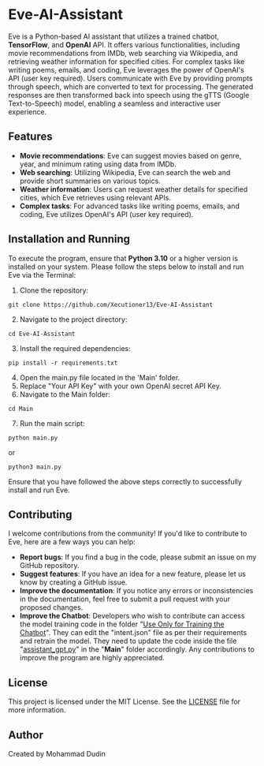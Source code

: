 # Eve-AI-Assistant
Eve is a Python-based AI assistant that utilizes a trained chatbot, **TensorFlow**, and **OpenAI** API. It offers various functionalities, including movie recommendations from IMDb, web searching via Wikipedia, and retrieving weather information for specified cities. For complex tasks like writing poems, emails, and coding, Eve leverages the power of OpenAI's API (user key required). Users communicate with Eve by providing prompts through speech, which are converted to text for processing. The generated responses are then transformed back into speech using the gTTS (Google Text-to-Speech) model, enabling a seamless and interactive user experience.

## Features
* **Movie recommendations**: Eve can suggest movies based on genre, year, and minimum rating using data from IMDb.
* **Web searching**: Utilizing Wikipedia, Eve can search the web and provide short summaries on various topics.
* **Weather information**: Users can request weather details for specified cities, which Eve retrieves using relevant APIs.
* **Complex tasks**: For advanced tasks like writing poems, emails, and coding, Eve utilizes OpenAI's API (user key required).

## Installation and Running
To execute the program, ensure that **Python 3.10** or a higher version is installed on your system. Please follow the steps below to install and run Eve via the Terminal:
1. Clone the repository:
```terminal
git clone https://github.com/Xecutioner13/Eve-AI-Assistant
```
2. Navigate to the project directory:
```terminal
cd Eve-AI-Assistant
```
3. Install the required dependencies:
```terminal
pip install -r requirements.txt
```
4. Open the main.py file located in the 'Main' folder.
5. Replace "Your API Key" with your own OpenAI secret API Key.
6. Navigate to the Main folder:
```terminal
cd Main
```
7. Run the main script:
```terminal
python main.py
```
or
```terminal
python3 main.py
```
Ensure that you have followed the above steps correctly to successfully install and run Eve.

## Contributing
I welcome contributions from the community! If you'd like to contribute to Eve, here are a few ways you can help:
* **Report bugs**: If you find a bug in the code, please submit an issue on my GitHub repository.
* **Suggest features**: If you have an idea for a new feature, please let us know by creating a GitHub issue.
* **Improve the documentation**: If you notice any errors or inconsistencies in the documentation, feel free to submit a pull request with your proposed changes.
* **Improve the Chatbot**: Developers who wish to contribute can access the model training code in the folder "[Use Only for Training the Chatbot]". They can edit the "intent.json" file as per their requirements and retrain the model. They need to update the code inside the file "[assistant_gpt.py]" in the "**Main**" folder accordingly. Any contributions to improve the program are highly appreciated.

## License
This project is licensed under the MIT License. See the [LICENSE] file for more information.

## Author
Created by Mohammad Dudin


[Use Only for Training the Chatbot]: https://github.com/Xecutioner13/Eve-AI-Assistant/tree/main/Use%20Only%20for%20Training%20the%20Chatbot
[assistant_gpt.py]: https://github.com/Xecutioner13/Eve-AI-Assistant/blob/main/Main/assistant_gpt.py
[LICENSE]: https://github.com/Xecutioner13/Eve-AI-Assistant/blob/main/LICENSE
